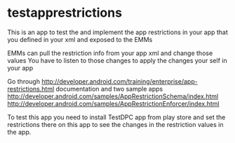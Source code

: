 # testapprestrictions
This is an app to test the and implement the app restrictions in your app that you defined in your xml 
and exposed to the EMMs

EMMs can pull the restriction info from your app xml and change those values
You have to listen to those changes to apply the changes your self in your app

Go through http://developer.android.com/training/enterprise/app-restrictions.html documentation
and two sample apps 
http://developer.android.com/samples/AppRestrictionSchema/index.html 
http://developer.android.com/samples/AppRestrictionEnforcer/index.html

To test this app you need to install TestDPC app from play store and set the restrictions there on this app
to see the changes in the restriction values in the app. 
     

